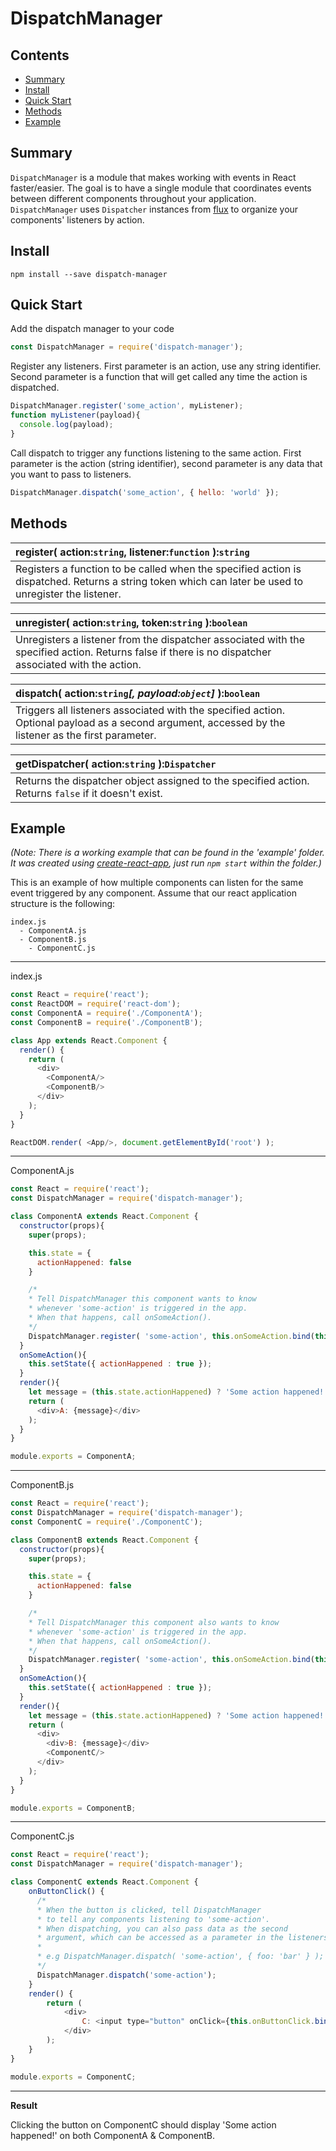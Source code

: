 # DispatchManager

## Contents
* [Summary](#summary)
* [Install](#install)
* [Quick Start](#quick-start)
* [Methods](#methods)
* [Example](#example)

## Summary
`DispatchManager` is a module that makes working with events in React faster/easier. The goal is to have a single module that coordinates events between different components throughout your application.
`DispatchManager` uses `Dispatcher` instances from [flux](https://facebook.github.io/flux/docs/dispatcher.html) to organize your components' listeners by action.

## Install
`npm install --save dispatch-manager`

## Quick Start
Add the dispatch manager to your code
```javascript
const DispatchManager = require('dispatch-manager');
```

Register any listeners. First parameter is an action, use any string identifier. Second parameter is a function that will get called any time the action is dispatched.
```javascript
DispatchManager.register('some_action', myListener);
function myListener(payload){
  console.log(payload);
}
```

Call dispatch to trigger any functions listening to the same action. First parameter is the action (string identifier), second parameter is any data that you want to pass to listeners.
```javascript
DispatchManager.dispatch('some_action', { hello: 'world' });
```
## Methods

| **register**( action:```string```, listener:```function``` ):```string```     |
| :---------------------------------------------------------------------------- |
| Registers a function to be called when the specified action is dispatched. Returns a string token which can later be used to unregister the listener.    |

| **unregister**( action:```string```, token:```string``` ):```boolean```       |
| :---------------------------------------------------------------------------- |
| Unregisters a listener from the dispatcher associated with the specified action. Returns false if there is no dispatcher associated with the action.    |


| **dispatch**( action:```string```*[, payload:```object```]* ):```boolean```   |
| :---------------------------------------------------------------------------- |
| Triggers all listeners associated with the specified action. Optional payload as a second argument, accessed by the listener as the first parameter.    |

| **getDispatcher**( action:```string``` ):```Dispatcher```   |
| :---------------------------------------------------------------------------- |
| Returns the dispatcher object assigned to the specified action. Returns ```false``` if it doesn't exist.   |

## Example
*(Note: There is a working example that can be found in the 'example' folder. It was created using [create-react-app](https://github.com/facebookincubator/create-react-app), just run `npm start` within the folder.)*

This is an example of how multiple components can listen for the same event triggered by any component. Assume that our react application structure is the following:
```
index.js
  - ComponentA.js
  - ComponentB.js
    - ComponentC.js
```
---
index.js
```javascript
const React = require('react');
const ReactDOM = require('react-dom');
const ComponentA = require('./ComponentA');
const ComponentB = require('./ComponentB');

class App extends React.Component {
  render() {
    return (
      <div>
        <ComponentA/>
        <ComponentB/>
      </div>
    );
  }
}

ReactDOM.render( <App/>, document.getElementById('root') );
```
---
ComponentA.js
```javascript
const React = require('react');
const DispatchManager = require('dispatch-manager');

class ComponentA extends React.Component {
  constructor(props){
    super(props);

    this.state = {
      actionHappened: false
    }

    /* 
    * Tell DispatchManager this component wants to know 
    * whenever 'some-action' is triggered in the app. 
    * When that happens, call onSomeAction().
    */
    DispatchManager.register( 'some-action', this.onSomeAction.bind(this) );
  }
  onSomeAction(){
    this.setState({ actionHappened : true });
  }
  render(){
    let message = (this.state.actionHappened) ? 'Some action happened!' : 'Listening for some action...' ;
    return (
      <div>A: {message}</div>
    );
  }
}

module.exports = ComponentA;
```
---
ComponentB.js
```javascript
const React = require('react');
const DispatchManager = require('dispatch-manager');
const ComponentC = require('./ComponentC');

class ComponentB extends React.Component {
  constructor(props){
    super(props);

    this.state = {
      actionHappened: false
    }

    /* 
    * Tell DispatchManager this component also wants to know 
    * whenever 'some-action' is triggered in the app. 
    * When that happens, call onSomeAction().
    */
    DispatchManager.register( 'some-action', this.onSomeAction.bind(this) );
  }
  onSomeAction(){
    this.setState({ actionHappened : true });
  }
  render(){
    let message = (this.state.actionHappened) ? 'Some action happened!' : 'Listening for some action...' ;
    return (
      <div>
        <div>B: {message}</div>
        <ComponentC/>
      </div>
    );
  }
}

module.exports = ComponentB;
```
---
ComponentC.js
```javascript
const React = require('react');
const DispatchManager = require('dispatch-manager');

class ComponentC extends React.Component {
    onButtonClick() {
      /*
      * When the button is clicked, tell DispatchManager 
      * to tell any components listening to 'some-action'.
      * When dispatching, you can also pass data as the second
      * argument, which can be accessed as a parameter in the listeners.
      *
      * e.g DispatchManager.dispatch( 'some-action', { foo: 'bar' } );
      */
      DispatchManager.dispatch('some-action');
    }
    render() {
        return (
            <div>
                C: <input type="button" onClick={this.onButtonClick.bind(this)} defaultValue="DO 'some-action' !" />
            </div>
        );
    }
}

module.exports = ComponentC;
```
---
**Result**

Clicking the button on ComponentC should display 'Some action happened!' on both ComponentA & ComponentB.